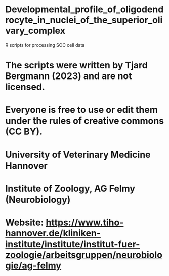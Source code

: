 # Developmental_profile_of_oligodendrocyte_in_nuclei_of_the_superior_olivary_complex
R scripts for processing SOC cell data

# The scripts were written by Tjard Bergmann (2023) and are not licensed.
# Everyone is free to use or edit them under the rules of creative commons (CC BY).

# University of Veterinary Medicine Hannover
# Institute of Zoology, AG Felmy (Neurobiology)
# Website: https://www.tiho-hannover.de/kliniken-institute/institute/institut-fuer-zoologie/arbeitsgruppen/neurobiologie/ag-felmy
